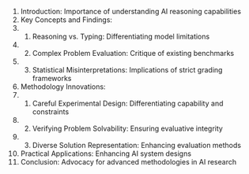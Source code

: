 1. Introduction: Importance of understanding AI reasoning capabilities
2. Key Concepts and Findings:
3. 1. Reasoning vs. Typing: Differentiating model limitations
4. 2. Complex Problem Evaluation: Critique of existing benchmarks
5. 3. Statistical Misinterpretations: Implications of strict grading frameworks
6. Methodology Innovations:
7. 1. Careful Experimental Design: Differentiating capability and constraints
8. 2. Verifying Problem Solvability: Ensuring evaluative integrity
9. 3. Diverse Solution Representation: Enhancing evaluation methods
10. Practical Applications: Enhancing AI system designs
11. Conclusion: Advocacy for advanced methodologies in AI research
